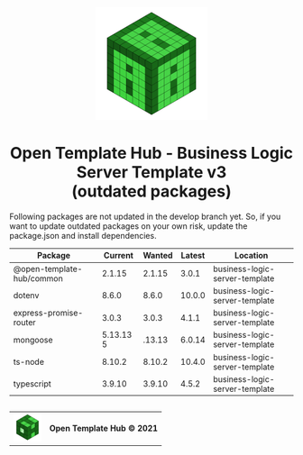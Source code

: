 <p align="center">
  <a href="https://opentemplatehub.com">
    <img src="https://raw.githubusercontent.com/open-template-hub/open-template-hub.github.io/master/assets/logo/server/business-logic-server-logo.png" alt="Logo" width=200>
  </a>
</p>


<h1 align="center">
Open Template Hub - Business Logic Server Template v3
  <br/>
(outdated packages)
</h1>

Following packages are not updated in the develop branch yet. So, if you want to update outdated packages on your own risk, update the package.json and install dependencies.

| Package                     | Current    | Wanted   | Latest   | Location |
| --- | --- | --- | --- | --- |
| @open-template-hub/common   |  2.1.15    | 2.1.15   |  3.0.1   | business-logic-server-template |
| dotenv                      |   8.6.0    |  8.6.0   | 10.0.0   | business-logic-server-template |
| express-promise-router      |   3.0.3    |  3.0.3   |  4.1.1   | business-logic-server-template |
| mongoose                    | 5.13.13  5 | .13.13   | 6.0.14   | business-logic-server-template |
| ts-node                     |  8.10.2    | 8.10.2   | 10.4.0   | business-logic-server-template |
| typescript                  |  3.9.10    | 3.9.10   |  4.5.2   | business-logic-server-template |

<table align="right"><tr><td><a href="https://opentemplatehub.com"><img src="https://raw.githubusercontent.com/open-template-hub/open-template-hub.github.io/master/assets/logo/brand-logo.png" width="50px" alt="oth"/></a></td><td><b>Open Template Hub © 2021</b></td></tr></table>

